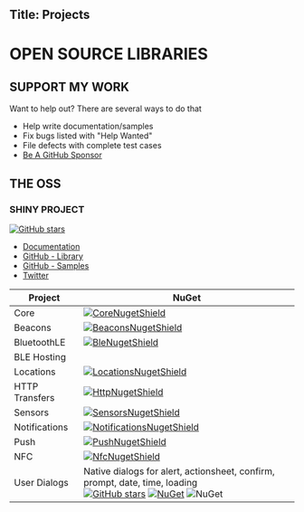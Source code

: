 Title: Projects
---

# OPEN SOURCE LIBRARIES

## SUPPORT MY WORK

Want to help out?  There are several ways to do that

* Help write documentation/samples
* Fix bugs listed with "Help Wanted"
* File defects with complete test cases
* [Be A GitHub Sponsor](https://github.com/sponsors/aritchie)


## THE OSS

### SHINY PROJECT

[![GitHub stars](https://img.shields.io/github/stars/shinyorg/shiny.svg?style=social&label=Stars)](https://github.com/shinyorg/shiny) 
* [Documentation](https://shinydocs.azurewebsites.net)
* [GitHub - Library](https://github.com/shinyorg/shiny)
* [GitHub - Samples](https://github.com/shinyorg/shiny/master/tree/samples)
* [Twitter](https://twitter.com/shinydotnet)

|Project|NuGet|
|-------|-----|
|Core | [![CoreNugetShield]][CoreNuget] |
|Beacons | [![BeaconsNugetShield]][BeaconsNuget] |
|BluetoothLE| [![BleNugetShield]][BleNuget] |
|BLE Hosting||
|Locations| [![LocationsNugetShield]][LocationsNuget] |
|HTTP Transfers| [![HttpNugetShield]][HttpNuget] |
|Sensors| [![SensorsNugetShield]][SensorsNuget] |
|Notifications| [![NotificationsNugetShield]][NotificationsNuget] |
|Push| [![PushNugetShield]][PushNuget] |
|NFC| [![NfcNugetShield]][NfcNuget] |
|User Dialogs|Native dialogs for alert, actionsheet, confirm, prompt, date, time, loading<br>[![GitHub stars](https://img.shields.io/github/stars/aritchie/userdialogs.svg?style=social&label=Stars)](https://github.com/aritchie/userdialogs) [![NuGet](https://img.shields.io/nuget/v/Acr.UserDialogs.svg?maxAge=2592000)](https://www.nuget.org/packages/Acr.UserDialogs/) ![NuGet](https://img.shields.io/nuget/dt/Acr.UserDialogs.svg)|



[BeaconsNugetShield]: https://img.shields.io/nuget/v/Shiny.Beacons.svg
[BeaconsNuget]: https://www.nuget.org/packages/Shiny.Beacons/

[CoreNugetShield]: https://img.shields.io/nuget/v/Shiny.Core.svg
[CoreNuget]: https://www.nuget.org/packages/Shiny.Core/

[BleNugetShield]: https://img.shields.io/nuget/v/Shiny.BluetoothLE.svg
[BleNuget]: https://www.nuget.org/packages/Shiny.BluetoothLE/

[LocationsNugetShield]: https://img.shields.io/nuget/v/Shiny.Locations.svg
[LocationsNuget]: https://www.nuget.org/packages/Shiny.Locations/

[SensorsNugetShield]: https://img.shields.io/nuget/v/Shiny.Sensors.svg
[SensorsNuget]: https://www.nuget.org/packages/Shiny.Sensors/

[HttpNugetShield]: https://img.shields.io/nuget/v/Shiny.Net.Http.svg
[HttpNuget]: https://www.nuget.org/packages/Shiny.Net.Http/

[NotificationsNugetShield]: https://img.shields.io/nuget/v/Shiny.Notifications.svg
[NotificationsNuget]: https://www.nuget.org/packages/Shiny.Notifications/

[PushNugetShield]: https://img.shields.io/nuget/v/Shiny.Push.svg
[PushNuget]: https://www.nuget.org/packages/Shiny.Push/

[NfcNugetShield]: https://img.shields.io/nuget/v/Shiny.NFC.svg
[NfcNuget]: https://www.nuget.org/packages/Shiny.NFC/